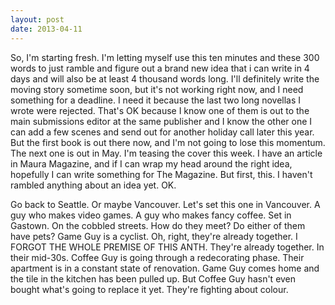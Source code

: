 ```yaml
---
layout: post
date: 2013-04-11
---
```


So, I'm starting fresh. I'm letting myself use this ten minutes and these 300 words to just ramble and figure out a brand new idea that i can write in 4 days and will also be at least 4 thousand words long. I'll definitely write the moving story sometime soon, but it's not working right now, and I need something for a deadline. I need it because the last two long novellas I wrote were rejected. That's OK because I know one of them is out to the main submissions editor at the same publisher and I know the other one I can add a few  scenes and send out for another holiday call later this year. But the first book is out there now, and I'm not going to lose this momentum. The next one is out in May. I'm teasing the cover this week. I have an article in Maura Magazine, and if I can wrap my head around the right idea, hopefully I can write something for The Magazine. But first, this. I haven't rambled anything about an idea yet. OK. 

Go back to Seattle. Or maybe Vancouver. Let's set this one in Vancouver. A guy who makes video games. A guy who makes fancy coffee. Set in Gastown. On the cobbled streets. How do they meet? Do either of them have pets? Game Guy is a cyclist. Oh, right, they're already together. I FORGOT THE WHOLE PREMISE OF THIS ANTH. They're already together. In their mid-30s. Coffee Guy is going through a redecorating phase. Their apartment is in a constant state of renovation. Game Guy comes home and the tile in the kitchen has been pulled up. But Coffee Guy hasn't even bought what's going to replace it yet. They're fighting about colour.
